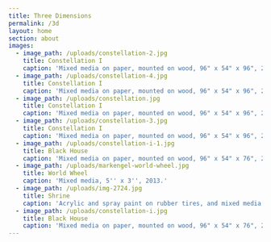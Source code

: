 ```yaml
---
title: Three Dimensions
permalink: /3d
layout: home
section: about
images:
  - image_path: /uploads/constellation-2.jpg
    title: Constellation I
    caption: 'Mixed media on paper, mounted on wood, 96" x 54" x 96", 2008'
  - image_path: /uploads/constellation-4.jpg
    title: Constellation I
    caption: 'Mixed media on paper, mounted on wood, 96" x 54" x 96", 2008'
  - image_path: /uploads/constellation.jpg
    title: Constellation I
    caption: 'Mixed media on paper, mounted on wood, 96" x 54" x 96", 2008'
  - image_path: /uploads/constellation-3.jpg
    title: Constellation I
    caption: 'Mixed media on paper, mounted on wood, 96" x 54" x 96", 2008'
  - image_path: /uploads/constellation-i-1.jpg
    title: Black House
    caption: 'Mixed media on paper, mounted on wood, 96" x 54" x 76", 2007'
  - image_path: /uploads/markengel-world-wheel.jpg
    title: World Wheel
    caption: 'Mixed media, 5'' x 3'', 2013.'
  - image_path: /uploads/img-2724.jpg
    title: Shrine
    caption: 'Acrylic and spray paint on rubber tires, and mixed media.'
  - image_path: /uploads/constellation-i.jpg
    title: Black House
    caption: 'Mixed media on paper, mounted on wood, 96" x 54" x 76", 2007'
---
```


